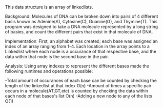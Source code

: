This data structure is an array of linkedlists.

Background:
Molecules of DNA can be broken down into pairs of 4 different basis known as Adenine(A), Cytosine(C), Guanine(G), and Thymine(T). This program was designed to take a DNA molecule represented by a long string of basies, and count the different pairs that exist in that molecule of DNA.

Implementation:
First, an alphabet was created; each base was assigned an index of an array ranging from 1-4. Each location in the array points to a Linkedlist where each node is a occurance of that respective base, and the data within that node is the second base in the pair. 

Analysis:
Using array indexes to represent the different bases made the following runtimes and operations possible:

-Total amount of occurances of each base can be counted by checking the length of the linkedlist at that index O(n)
-Amount of times a specific pair occurs in a molecule(AT,GT,etc) is counted by checking the data within each node of that bases's list O(n)
-Adding a new node to any of the lists O(1)
